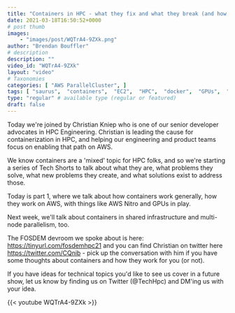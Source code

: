 ```yaml
---
title: "Containers in HPC - what they fix and what they break (and how to fix that, too)"
date: 2021-03-18T16:50:52+0000
# post thumb
images:
    - "images/post/WQTrA4-9ZXk.png"
author: "Brendan Bouffler"
# description
description: ""
video_id: "WQTrA4-9ZXk"
layout: "video"
# Taxonomies
categories: [ "AWS ParallelCluster", ]
tags: [ "saurus",  "containers",  "EC2",  "HPC",  "docker",  "GPUs",  "Lustre",  "CPUs",  "virtualization",  "ParallelCluster",  "Schedulers",  "High Performance Computing",  "Storage",  "techshorts", ]
type: "regular" # available type (regular or featured)
draft: false
---
```


Today we're joined by Christian Kniep who is one of our senior developer advocates in HPC Engineering. Christian is leading the cause for containerization in HPC, and helping our engineering and product teams focus on enabling that path on AWS.

We know containers are a 'mixed' topic for HPC folks, and so we're starting a series of Tech Shorts to talk about what they are, what problems they solve, what new problems they create, and what solutions exist to address those.

Today is part 1, where we talk about how containers work generally, how they work on AWS, with things like AWS Nitro and GPUs in play.

Next week, we'll talk about containers in shared infrastructure and multi-node parallelism, too.

The FOSDEM devroom we spoke about is here: https://tinyurl.com/fosdemhpc21 and you can find Christian on twitter here https://twitter.com/CQnib - pick up the conversation with him if you have some thoughts about containers and how they work for you (or not).

If you have ideas for technical topics you'd like to see us cover in a future show, let us know by finding us on Twitter (@TechHpc) and DM'ing us with your idea.

{{< youtube WQTrA4-9ZXk >}}